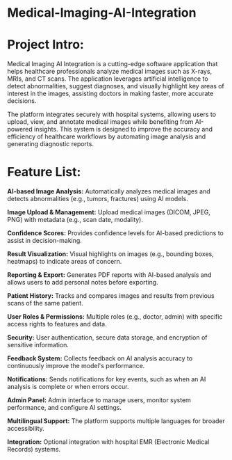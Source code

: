 # Medical-Imaging-AI-Integration

# Project Intro:
Medical Imaging AI Integration is a cutting-edge software application that helps healthcare professionals analyze medical images such as X-rays, MRIs, and CT scans. The application leverages artificial intelligence to detect abnormalities, suggest diagnoses, and visually highlight key areas of interest in the images, assisting doctors in making faster, more accurate decisions.

The platform integrates securely with hospital systems, allowing users to upload, view, and annotate medical images while benefiting from AI-powered insights. This system is designed to improve the accuracy and efficiency of healthcare workflows by automating image analysis and generating diagnostic reports.

# Feature List:
**AI-based Image Analysis:** Automatically analyzes medical images and detects abnormalities (e.g., tumors, fractures) using AI models.

**Image Upload & Management:** Upload medical images (DICOM, JPEG, PNG) with metadata (e.g., scan date, modality).

**Confidence Scores:** Provides confidence levels for AI-based predictions to assist in decision-making.

**Result Visualization:** Visual highlights on images (e.g., bounding boxes, heatmaps) to indicate areas of concern.

**Reporting & Export:** Generates PDF reports with AI-based analysis and allows users to add personal notes before exporting.

**Patient History:** Tracks and compares images and results from previous scans of the same patient.

**User Roles & Permissions:** Multiple roles (e.g., doctor, admin) with specific access rights to features and data.

**Security:** User authentication, secure data storage, and encryption of sensitive information.

**Feedback System:** Collects feedback on AI analysis accuracy to continuously improve the model's performance.

**Notifications:** Sends notifications for key events, such as when an AI analysis is complete or when errors occur.

**Admin Panel:** Admin interface to manage users, monitor system performance, and configure AI settings.

**Multilingual Support:** The platform supports multiple languages for broader accessibility.

**Integration:** Optional integration with hospital EMR (Electronic Medical Records) systems.
